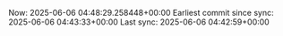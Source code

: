 Now: 2025-06-06 04:48:29.258448+00:00 Earliest commit since sync: 2025-06-06 04:43:33+00:00 Last sync: 2025-06-06 04:42:59+00:00
